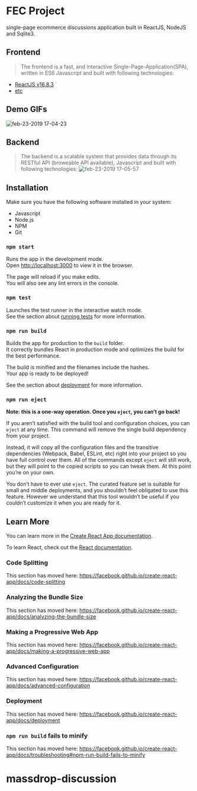 # FEC Project


single-page ecommerce discussions application built in ReactJS, NodeJS and Sqlite3. 



## Frontend

> The frontend is a fast, and interactive Single-Page-Application(SPA), written in ES6 Javascript and built with following technologies:
- [ReactJS v16.8.3](http://reactjs.org "ReactJS v16.8.3")
- [etc](http://https://github.com/hrnyc20-agrabah/massdrop-discussion/blob/master/package.json "etc")


## Demo GIFs
![feb-23-2019 17-04-23](https://user-images.githubusercontent.com/43450544/53292204-2019f800-378d-11e9-85ec-447a08e41c94.gif)


## Backend
> The backend is a scalable system that provides data through its RESTful API (broweable API available), Javascript and built with following technologies: 
![feb-23-2019 17-05-57](https://user-images.githubusercontent.com/43450544/53292213-58213b00-378d-11e9-860d-f87e2fd4c85d.gif)


## Installation
Make sure you have the following software installed in your system:
- Javascript
- Node.js
- NPM 
- Git



### `npm start`

Runs the app in the development mode.<br>
Open [http://localhost:3000](http://localhost:3000) to view it in the browser.

The page will reload if you make edits.<br>
You will also see any lint errors in the console.

### `npm test`

Launches the test runner in the interactive watch mode.<br>
See the section about [running tests](https://facebook.github.io/create-react-app/docs/running-tests) for more information.

### `npm run build`

Builds the app for production to the `build` folder.<br>
It correctly bundles React in production mode and optimizes the build for the best performance.

The build is minified and the filenames include the hashes.<br>
Your app is ready to be deployed!

See the section about [deployment](https://facebook.github.io/create-react-app/docs/deployment) for more information.

### `npm run eject`

**Note: this is a one-way operation. Once you `eject`, you can’t go back!**

If you aren’t satisfied with the build tool and configuration choices, you can `eject` at any time. This command will remove the single build dependency from your project.

Instead, it will copy all the configuration files and the transitive dependencies (Webpack, Babel, ESLint, etc) right into your project so you have full control over them. All of the commands except `eject` will still work, but they will point to the copied scripts so you can tweak them. At this point you’re on your own.

You don’t have to ever use `eject`. The curated feature set is suitable for small and middle deployments, and you shouldn’t feel obligated to use this feature. However we understand that this tool wouldn’t be useful if you couldn’t customize it when you are ready for it.

## Learn More

You can learn more in the [Create React App documentation](https://facebook.github.io/create-react-app/docs/getting-started).

To learn React, check out the [React documentation](https://reactjs.org/).

### Code Splitting

This section has moved here: https://facebook.github.io/create-react-app/docs/code-splitting

### Analyzing the Bundle Size

This section has moved here: https://facebook.github.io/create-react-app/docs/analyzing-the-bundle-size

### Making a Progressive Web App

This section has moved here: https://facebook.github.io/create-react-app/docs/making-a-progressive-web-app

### Advanced Configuration

This section has moved here: https://facebook.github.io/create-react-app/docs/advanced-configuration

### Deployment

This section has moved here: https://facebook.github.io/create-react-app/docs/deployment

### `npm run build` fails to minify

This section has moved here: https://facebook.github.io/create-react-app/docs/troubleshooting#npm-run-build-fails-to-minify
# massdrop-discussion
